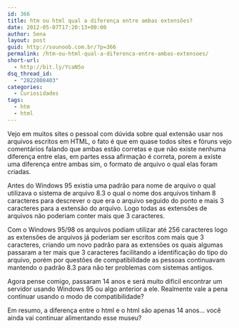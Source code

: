 ```yaml
---
id: 366
title: htm ou html qual a diferença entre ambas extensões?
date: 2012-05-07T17:20:13+00:00
author: Sena
layout: post
guid: http://sounoob.com.br/?p=366
permalink: /htm-ou-html-qual-a-diferenca-entre-ambas-extensoes/
short-url:
  - http://bit.ly/YcaN5o
dsq_thread_id:
  - "2822808403"
categories:
  - Curiosidades
tags:
  - htm
  - html
---
```

Vejo em muitos sites o pessoal com dúvida sobre qual extensão usar nos arquivos escritos em HTML, o fato é que em quase todos sites e fóruns vejo comentários falando que ambas estão corretas e que não existe nenhuma diferença entre elas, em partes essa afirmação é correta, porem a existe uma diferença entre ambas sim, o formato de arquivo o qual elas foram criadas.<!--more-->

Antes do Windows 95 existia uma padrão para nome de arquivo o qual utilizava o sistema de arquivo 8.3 o qual o nome dos arquivos tinham 8 caracteres para descrever o que era o arquivo seguido do ponto e mais 3 caracteres para a extensão do arquivo. Logo todas as extensões de arquivos não poderiam conter mais que 3 caracteres.

Com o Windows 95/98 os arquivos podiam utilizar até 256 caracteres logo as extensões de arquivos já poderiam ser escritos com mais que 3 caracteres, criando um novo padrão para as extensões os quais algumas passaram a ter mais que 3 caracteres facilitando a identificação do tipo do arquivo, porém por questões de compatibilidade as pessoas continuavam mantendo o padrão 8.3 para não ter problemas com sistemas antigos.

Agora pense comigo, passaram 14 anos e será muito difícil encontrar um servidor usando Windows 95 ou algo anterior a ele. Realmente vale a pena continuar usando o modo de compatibilidade?

Em resumo, a diferença entre o html e o html são apenas 14 anos… você ainda vai continuar alimentando esse museu?